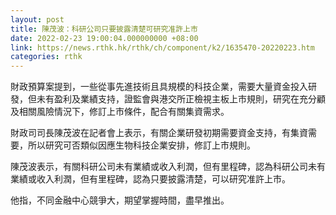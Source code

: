 ```yaml
---
layout: post
title: 陳茂波：科研公司只要披露清楚可研究准許上市
date: 2022-02-23 19:00:04.000000000 +08:00
link: https://news.rthk.hk/rthk/ch/component/k2/1635470-20220223.htm
categories: rthk
---
```


財政預算案提到，一些從事先進技術且具規模的科技企業，需要大量資金投入研發，但未有盈利及業績支持，證監會與港交所正檢視主板上市規則，研究在充分顧及相關風險情況下，修訂上市條件，配合有關集資需求。

財政司司長陳茂波在記者會上表示，有關企業研發初期需要資金支持，有集資需要，所以研究可否類似因應生物科技企業安排，修訂上市規則。

陳茂波表示，有關科研公司未有業績或收入利潤，但有里程碑，認為科研公司未有業績或收入利潤，但有里程碑，認為只要披露清楚，可以研究准許上市。

他指，不同金融中心競爭大，期望掌握時間，盡早推出。

